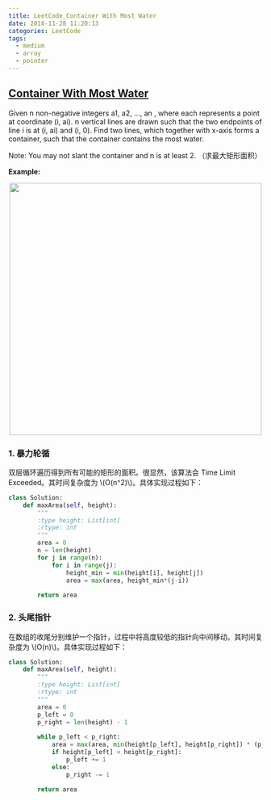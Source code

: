 ```yaml
---
title: LeetCode_Container With Most Water
date: 2018-11-28 11:20:13
categories: LeetCode
tags: 
  - medium
  - array
  - pointer
---
```


## [Container With Most Water](https://leetcode.com/problems/container-with-most-water/)

Given n non-negative integers a1, a2, ..., an , where each represents a point at coordinate (i, ai). n vertical lines are drawn such that the two endpoints of line i is at (i, ai) and (i, 0). Find two lines, which together with x-axis forms a container, such that the container contains the most water.

Note: You may not slant the container and n is at least 2.
（求最大矩形面积）

<!--more-->

**Example:** 

<div align=center>
	<img src="/images/leetcode_11.png" width = "500" align=center/>
</div>


### 1. 暴力轮循
双层循环遍历得到所有可能的矩形的面积。很显然，该算法会 Time Limit Exceeded。其时间复杂度为 \\(O(n^2)\\)。具体实现过程如下：

```python
class Solution:
    def maxArea(self, height):
        """
        :type height: List[int]
        :rtype: int
        """
        area = 0
        n = len(height)
        for j in range(n):
            for i in range(j):
                height_min = min(height[i], height[j])
                area = max(area, height_min*(j-i))
                
        return area
```

### 2. 头尾指针
在数组的收尾分别维护一个指针，过程中将高度较低的指针向中间移动。其时间复杂度为 \\(O(n)\\)。具体实现过程如下：

```python
class Solution:
    def maxArea(self, height):
        """
        :type height: List[int]
        :rtype: int
        """
        area = 0
        p_left = 0
        p_right = len(height) - 1
        
        while p_left < p_right:
            area = max(area, min(height[p_left], height[p_right]) * (p_right - p_left))
            if height[p_left] < height[p_right]:
                p_left += 1
            else:
                p_right -= 1
                
        return area
```